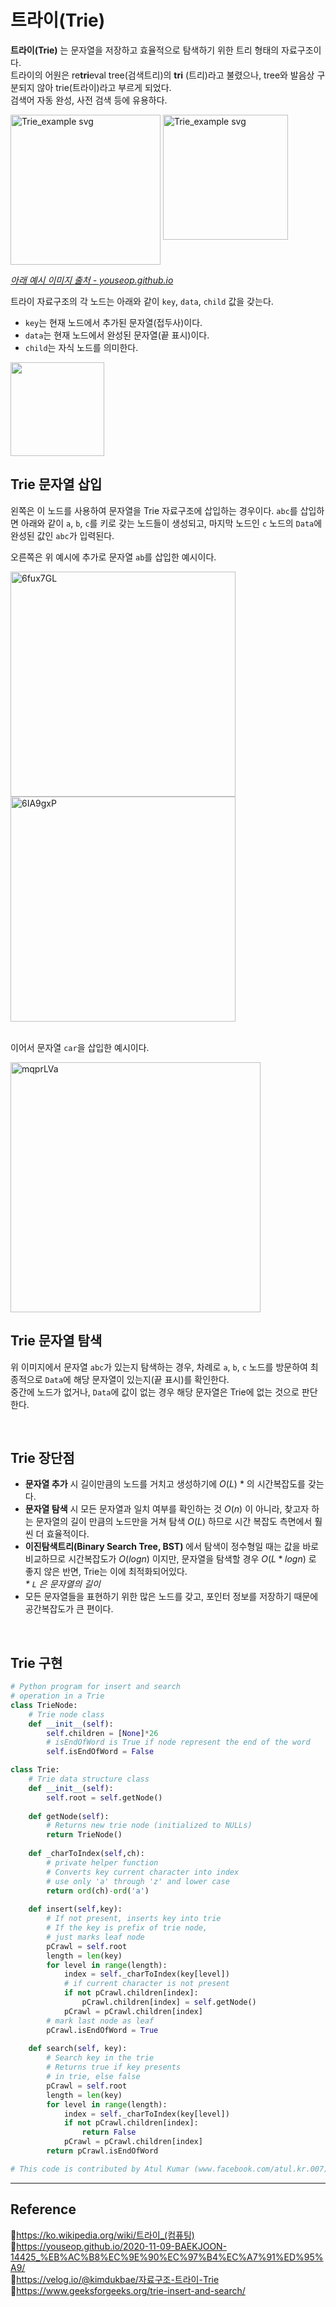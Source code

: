 # 트라이(Trie)

**트라이(Trie)** 는 문자열을 저장하고 효율적으로 탐색하기 위한 트리 형태의 자료구조이다.  
트라이의 어원은 re<b>tri</b>eval tree(검색트리)의 **tri** (트리)라고 불렸으나, tree와 발음상 구분되지 않아 trie(트라이)라고 부르게 되었다.  
검색어 자동 완성, 사전 검색 등에 유용하다.

<p>
  <img align="top" src="https://user-images.githubusercontent.com/66757141/209826134-e6663efd-01f1-4a18-a472-212120fdca0c.png" alt="Trie_example svg" width="240px" />
  <img align="top" src="https://user-images.githubusercontent.com/66757141/209834538-7e137cd7-1363-4778-b6f9-30f23551dfc9.png" alt="Trie_example svg" width="200px" />
</p>

[_아래 예시 이미지 출처 - youseop.github.io_](https://youseop.github.io/2020-11-09-BAEKJOON-14425_%EB%AC%B8%EC%9E%90%EC%97%B4%EC%A7%91%ED%95%A9/)

트라이 자료구조의 각 노드는 아래와 같이 `key`, `data`, `child` 값을 갖는다.
- `key`는 현재 노드에서 추가된 문자열(접두사)이다.
- `data`는 현재 노드에서 완성된 문자열(끝 표시)이다.
- `child`는 자식 노드를 의미한다.

<img src="https://user-images.githubusercontent.com/66757141/209830220-44c2ee5a-1070-4885-92a9-401fd07a4cde.jpg" width="150px"/>

## Trie 문자열 삽입

왼쪽은 이 노드를 사용하여 문자열을 Trie 자료구조에 삽입하는 경우이다. `abc`를 삽입하면 아래와 같이 `a`, `b`, `c`를 키로 갖는 노드들이 생성되고, 마지막 노드인 `c` 노드의 `Data`에 완성된 값인 `abc`가 입력된다.

오른쪽은 위 예시에 추가로 문자열 `ab`를 삽입한 예시이다.

<div>
  <img src="https://user-images.githubusercontent.com/66757141/209830236-6a70ba2b-de64-4e3a-9fd7-34dafe808482.jpg" alt="6fux7GL" height="360px">
  <img src="https://user-images.githubusercontent.com/66757141/209830242-95512a9f-c0f4-4172-aec0-39fdb2126725.jpg" alt="6IA9gxP" height="360px" >
</div>

<br/>

이어서 문자열 `car`을 삽입한 예시이다.

<img src="https://user-images.githubusercontent.com/66757141/209830251-8ca01cc2-8fa5-4f1b-8062-af22fb2077b6.jpg" alt="mqprLVa" width="400px" />

<br/>

## Trie 문자열 탐색

위 이미지에서 문자열 `abc`가 있는지 탐색하는 경우, 차례로 `a`, `b`, `c` 노드를 방문하여 최종적으로 `Data`에 해당 문자열이 있는지(끝 표시)를 확인한다.  
중간에 노드가 없거나, `Data`에 값이 없는 경우 해당 문자열은 Trie에 없는 것으로 판단한다.

<br/>

## Trie 장단점

- **문자열 추가** 시 길이만큼의 노드를 거치고 생성하기에 $O(L)$ \* 의 시간복잡도를 갖는다.
- **문자열 탐색** 시 모든 문자열과 일치 여부를 확인하는 것 $O(n)$ 이 아니라, 찾고자 하는 문자열의 길이 만큼의 노드만을 거쳐 탐색 $O(L)$ 하므로 시간 복잡도 측면에서 훨씬 더 효율적이다.
- **이진탐색트리(Binary Search Tree, BST)** 에서 탐색이 정수형일 때는 값을 바로 비교하므로 시간복잡도가 $O(log n)$ 이지만, 문자열을 탐색할 경우 $O(L * log n)$ 로 좋지 않은 반면, Trie는 이에 최적화되어있다.  
  _\* `L` 은 문자열의 길이_
- 모든 문자열들을 표현하기 위한 많은 노드를 갖고, 포인터 정보를 저장하기 때문에 공간복잡도가 큰 편이다.

<br/>

## Trie 구현

```python
# Python program for insert and search
# operation in a Trie
class TrieNode:
    # Trie node class
    def __init__(self):
        self.children = [None]*26
        # isEndOfWord is True if node represent the end of the word
        self.isEndOfWord = False

class Trie:
    # Trie data structure class
    def __init__(self):
        self.root = self.getNode()
        
    def getNode(self):
        # Returns new trie node (initialized to NULLs)
        return TrieNode()
        
    def _charToIndex(self,ch):
        # private helper function
        # Converts key current character into index
        # use only 'a' through 'z' and lower case
        return ord(ch)-ord('a')
        
    def insert(self,key):
        # If not present, inserts key into trie
        # If the key is prefix of trie node,
        # just marks leaf node
        pCrawl = self.root
        length = len(key)
        for level in range(length):
            index = self._charToIndex(key[level])
            # if current character is not present
            if not pCrawl.children[index]:
                pCrawl.children[index] = self.getNode()
            pCrawl = pCrawl.children[index]
        # mark last node as leaf
        pCrawl.isEndOfWord = True
        
    def search(self, key):
        # Search key in the trie
        # Returns true if key presents
        # in trie, else false
        pCrawl = self.root
        length = len(key)
        for level in range(length):
            index = self._charToIndex(key[level])
            if not pCrawl.children[index]:
                return False
            pCrawl = pCrawl.children[index]
        return pCrawl.isEndOfWord

# This code is contributed by Atul Kumar (www.facebook.com/atul.kr.007)
```

---

## Reference

📄https://ko.wikipedia.org/wiki/트라이_(컴퓨팅)  
📄https://youseop.github.io/2020-11-09-BAEKJOON-14425_%EB%AC%B8%EC%9E%90%EC%97%B4%EC%A7%91%ED%95%A9/  
📄https://velog.io/@kimdukbae/자료구조-트라이-Trie  
📄https://www.geeksforgeeks.org/trie-insert-and-search/
